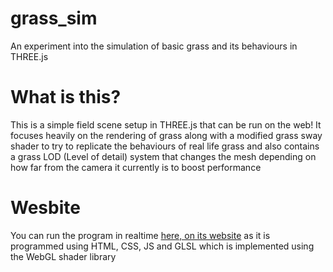 # grass_sim

An experiment into the simulation of basic grass and its behaviours in THREE.js

# What is this?

This is a simple field scene setup in THREE.js that can be run on the web! It focuses heavily on the rendering of grass along with a modified grass sway shader to try to replicate the behaviours of real life grass and also contains a grass LOD (Level of detail) system that changes the mesh depending on how far from the camera it currently is to boost performance

# Wesbite

You can run the program in realtime [here, on its website](https://gamedev46.github.io/grass_sim) as it is programmed using HTML, CSS, JS and GLSL which is implemented using the WebGL shader library
